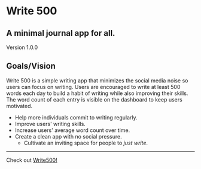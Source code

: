 <!-- Headings -->
# Write 500

 A minimal journal app for all.
---
 Version 1.0.0

## Goals/Vision

Write 500 is a simple writing app that minimizes the social media noise so users can focus on writing. Users are encouraged to write at least 500 words each day to build a habit of writing while also improving their skills. The word count of each entry is visible on the dashboard to keep users motivated.

* Help more individuals commit to writing regularly.
* Improve users' writing skills.
* Increase users' average word count over time.
* Create a clean app with no social pressure.
    * Cultivate an inviting space for people to *just write*.
---
 Check out [Write500!](https://write500.heroku.com)